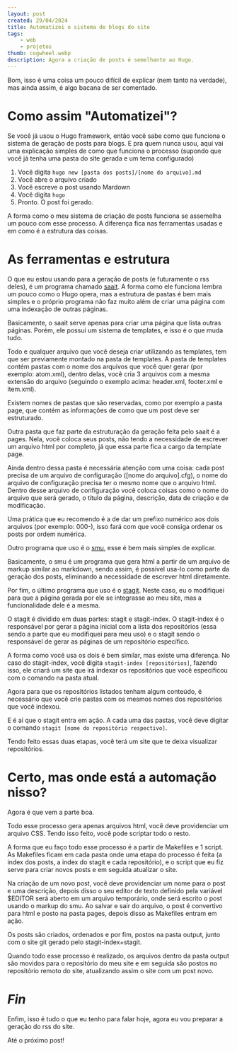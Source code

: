 ```yaml
---
layout: post
created: 29/04/2024
title: Automatizei o sistema de blogs do site
tags:
    - web
    - projetos
thumb: cogwheel.webp
description: Agora a criação de posts é semelhante ao Hugo.
---
```



Bom, isso é uma coisa um pouco difícil de explicar (nem tanto na verdade),
mas ainda assim, é algo bacana de ser comentado. 

# Como assim "Automatizei"? 

Se você já usou o Hugo framework, então você sabe como
que funciona o sistema de geração de posts para blogs. E pra quem nunca usou,
aqui vai uma explicação simples de como que funciona o processo (supondo que
você já tenha uma pasta do site gerada e um tema configurado)

 
1. Você digita `hugo new [pasta dos posts]/[nome do arquivo].md`
1. Você abre o arquivo criado 
1. Você escreve o post usando Mardown 
1. Você digita `hugo`
1. Pronto. O post foi gerado. 


A forma como o meu sistema de criação de posts funciona se assemelha um
pouco com esse processo. A diferença fica nas ferramentas usadas e em como é a
estrutura das coisas.


# As ferramentas e estrutura 

O que eu estou usando para a geração de
posts (e futuramente o rss deles), é um programa chamado [saait](https://git.codemadness.org/saait). 
A forma como ele funciona lembra um pouco como o Hugo opera, mas a estrutura de pastas é bem mais simples
e o próprio programa não faz muito além de criar uma página com uma indexação
de outras páginas. 

Basicamente, o saait serve apenas para criar uma
página que lista outras páginas. Porém, ele possui um sistema de templates, e
isso é o que muda tudo. 

Todo e qualquer arquivo que você deseja criar
utilizando as templates, tem que ser previamente montado na pasta de templates.
A pasta de templates contém pastas com o nome dos arquivos que você quer gerar
(por exemplo: atom.xml), dentro delas, você cria 3 arquivos com a mesma
extensão do arquivo (seguindo o exemplo acima: header.xml, footer.xml e
item.xml). 

Existem nomes de pastas que são reservadas, como por exemplo
a pasta page, que contém as informações de como que um post deve ser
estruturado. 

Outra pasta que faz parte da estruturação da geração feita
pelo saait é a pages. Nela, você coloca seus posts, não tendo a necessidade de
escrever um arquivo html por completo, já que essa parte fica a cargo da
template page. 

Ainda dentro dessa pasta é necessária atenção com uma
coisa: cada post precisa de um arquivo de configuração ([nome do arquivo].cfg),
o nome do arquivo de configuração precisa ter o mesmo nome que o arquivo html.
Dentro desse arquivo de configuração você coloca coisas como o nome do arquivo
que será gerado, o título da página, descrição, data de criação e de
modificação. 

Uma prática que eu recomendo é a de dar um prefixo numérico
aos dois arquivos (por exemplo: 000-), isso fará com que você consiga ordenar
os posts por ordem numérica. 

Outro programa que uso é o [smu](https://git.codemadness.org/smu), esse é bem mais simples de
explicar. 

Basicamente, o smu é um programa que gera html a partir de um
arquivo de markup similar ao markdown, sendo assim, é possível usa-lo como
parte da geração dos posts, eliminando a necessidade de escrever html
diretamente. 

Por fim, o último programa que uso é o [stagit](https://git.codemadness.org/stagit). 
Neste caso, eu o modifiquei para que a página gerada por ele se integrasse ao meu site, mas a
funcionalidade dele é a mesma. 

O stagit é dividido em duas partes:
stagit e stagit-index. O stagit-index é o responsável por gerar a página
inicial com a lista dos repositórios (essa sendo a parte que eu modifiquei para
meu uso) e o stagit sendo o responsável de gerar as páginas de um repositório
específico. 

A forma como você usa os dois é bem similar, mas existe uma
diferença. No caso do stagit-index, você digita `stagit-index [repositórios]`,
fazendo isso, ele criará um site que irá indexar os
repositórios que você especificou com o comando na pasta atual. 

Agora para que os repositórios listados tenham algum conteúdo, é necessário que você
crie pastas com os mesmos nomes dos repositórios que você indexou. 

E é aí que o stagit entra em ação. A cada uma das pastas, você deve digitar o
comando `stagit [nome do repositório respectivo]`. 

Tendo feito essas duas etapas, você terá um site que te deixa visualizar
repositórios. 

# Certo, mas onde está a automação nisso? 

Agora é que vem a parte boa. 

Todo esse processo gera apenas arquivos html, você
deve providenciar um arquivo CSS. Tendo isso feito, você pode scriptar todo o
resto. 

A forma que eu faço todo esse processo é a partir de Makefiles e
1 script. As Makefiles ficam em cada pasta onde uma etapa do processo é feita
(a index dos posts, a index do stagit e cada repositório), e o script que eu
fiz serve para criar novos posts e em seguida atualizar o site. 

Na criação de um novo post, você deve providenciar um nome para o post e uma
descrição, depois disso o seu editor de texto definido pela variável $EDITOR
será aberto em um arquivo temporário, onde será escrito o post usando o markup
do smu. Ao salvar e sair do arquivo, o post é convertivo para html e posto na
pasta pages, depois disso as Makefiles entram em ação. 

Os posts são criados, ordenados e por fim, postos na pasta output, junto com o site git
gerado pelo stagit-index+stagit. 

Quando todo esse processo é realizado, os arquivos dentro da pasta output são
movidos para o repositório do meu site e em seguida são postos no repositório
remoto do site, atualizando assim o site com um post novo. 

# _Fin_

Enfim, isso é tudo o que eu tenho para falar hoje, agora eu vou preparar a
geração do rss do site.


Até o próximo post!
